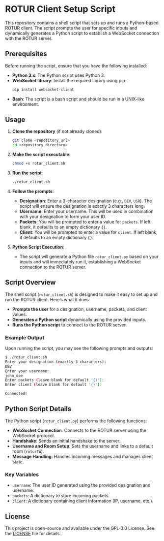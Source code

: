 # ROTUR Client Setup Script

This repository contains a shell script that sets up and runs a Python-based ROTUR client. The script prompts the user for specific inputs and dynamically generates a Python script to establish a WebSocket connection with the ROTUR server.

## Prerequisites

Before running the script, ensure that you have the following installed:

- **Python 3.x**: The Python script uses Python 3.
- **WebSocket library**: Install the required library using pip:
  ```bash
  pip install websocket-client
  ```
- **Bash**: The script is a bash script and should be run in a UNIX-like environment.

## Usage

1. **Clone the repository** (if not already cloned):
   ```bash
   git clone <repository_url>
   cd <repository_directory>
   ```

2. **Make the script executable**:
   ```bash
   chmod +x rotur_client.sh
   ```

3. **Run the script**:
   ```bash
   ./rotur_client.sh
   ```

4. **Follow the prompts**:
   - **Designation**: Enter a 3-character designation (e.g., `DEV`, `USR`). The script will ensure the designation is exactly 3 characters long.
   - **Username**: Enter your username. This will be used in combination with your designation to form your user ID.
   - **Packets**: You will be prompted to enter a value for `packets`. If left blank, it defaults to an empty dictionary `{}`.
   - **Client**: You will be prompted to enter a value for `client`. If left blank, it defaults to an empty dictionary `{}`.

5. **Python Script Execution**:
   - The script will generate a Python file `rotur_client.py` based on your inputs and will immediately run it, establishing a WebSocket connection to the ROTUR server.

## Script Overview

The shell script (`rotur_client.sh`) is designed to make it easy to set up and run the ROTUR client. Here’s what it does:

- **Prompts the user** for a designation, username, packets, and client values.
- **Generates a Python script** dynamically using the provided inputs.
- **Runs the Python script** to connect to the ROTUR server.

### Example Output

Upon running the script, you may see the following prompts and outputs:

```bash
$ ./rotur_client.sh
Enter your designation (exactly 3 characters):
DEV
Enter your username:
john_doe
Enter packets (leave blank for default '{}'):
Enter client (leave blank for default '{}'):

Connected!
```

## Python Script Details

The Python script (`rotur_client.py`) performs the following functions:

- **WebSocket Connection**: Connects to the ROTUR server using the WebSocket protocol.
- **Handshake**: Sends an initial handshake to the server.
- **Username and Room Setup**: Sets the username and links to a default room (`roturTW`).
- **Message Handling**: Handles incoming messages and manages client state.

### Key Variables

- `username`: The user ID generated using the provided designation and username.
- `packets`: A dictionary to store incoming packets.
- `client`: A dictionary containing client information (IP, username, etc.).

## License

This project is open-source and available under the GPL-3.0 License. See the [LICENSE](https://github.com/RoturTW/main/blob/main/COPYING) file for details.
